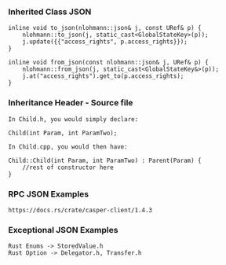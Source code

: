 ### Inherited Class JSON

    inline void to_json(nlohmann::json& j, const URef& p) {
        nlohmann::to_json(j, static_cast<GlobalStateKey>(p));
        j.update({{"access_rights", p.access_rights}});
    }

    inline void from_json(const nlohmann::json& j, URef& p) {
        nlohmann::from_json(j, static_cast<GlobalStateKey&>(p));
        j.at("access_rights").get_to(p.access_rights);
    }

### Inheritance Header - Source file

    In Child.h, you would simply declare:

    Child(int Param, int ParamTwo);

    In Child.cpp, you would then have:

    Child::Child(int Param, int ParamTwo) : Parent(Param) {
        //rest of constructor here
    }

### RPC JSON Examples
    https://docs.rs/crate/casper-client/1.4.3

### Exceptional JSON Examples
    Rust Enums -> StoredValue.h
    Rust Option -> Delegator.h, Transfer.h